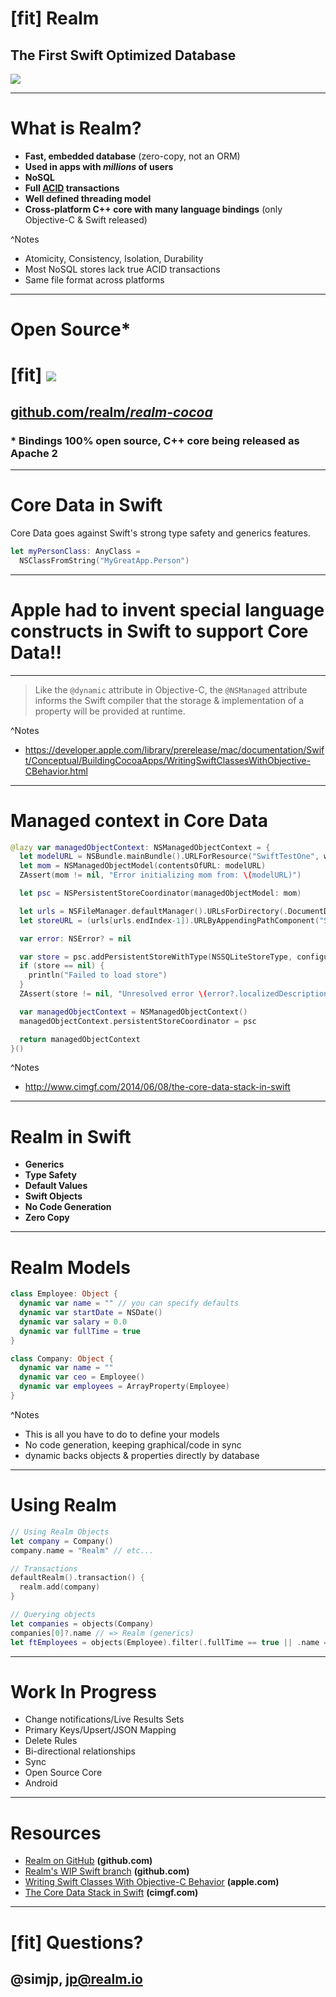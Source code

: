 # [fit] **Realm**

## The First **Swift Optimized** Database

![](media/realm_github.png)

---

# What is Realm?

* **Fast, embedded database** (zero-copy, not an ORM)
* **Used in apps with *millions* of users**
* **NoSQL**
* **Full [ACID](http://en.wikipedia.org/wiki/ACID) transactions**
* **Well defined threading model**
* **Cross-platform C++ core with many language bindings** (only Objective-C & Swift released)

^Notes
- Atomicity, Consistency, Isolation, Durability
- Most NoSQL stores lack true ACID transactions
- Same file format across platforms

---

# Open Source*

# [fit] ![](media/octocat.png)

## [github.com/realm/*realm-cocoa*](https://github.com/realm/realm-cocoa)

### \* Bindings 100% open source, C++ core being released as Apache 2

---

# Core Data in Swift

Core Data goes against Swift's strong type safety and generics features.

```swift
let myPersonClass: AnyClass = 
  NSClassFromString("MyGreatApp.Person")
```

---

# Apple had to invent special language constructs in Swift to support Core Data!!

---

> Like the `@dynamic` attribute in Objective-C, the `@NSManaged` attribute informs the Swift compiler that the storage & implementation of a property will be provided at runtime.

^Notes
- https://developer.apple.com/library/prerelease/mac/documentation/Swift/Conceptual/BuildingCocoaApps/WritingSwiftClassesWithObjective-CBehavior.html

---

# Managed context in Core Data

```swift
@lazy var managedObjectContext: NSManagedObjectContext = {
  let modelURL = NSBundle.mainBundle().URLForResource("SwiftTestOne", withExtension: "momd")
  let mom = NSManagedObjectModel(contentsOfURL: modelURL)
  ZAssert(mom != nil, "Error initializing mom from: \(modelURL)")

  let psc = NSPersistentStoreCoordinator(managedObjectModel: mom)

  let urls = NSFileManager.defaultManager().URLsForDirectory(.DocumentDirectory, inDomains: .UserDomainMask)
  let storeURL = (urls[urls.endIndex-1]).URLByAppendingPathComponent("SwiftTestOne.sqlite")

  var error: NSError? = nil

  var store = psc.addPersistentStoreWithType(NSSQLiteStoreType, configuration: nil, URL: storeURL, options: nil, error: &error)
  if (store == nil) {
    println("Failed to load store")
  }
  ZAssert(store != nil, "Unresolved error \(error?.localizedDescription), \(error?.userInfo)\nAttempted to create store at \(storeURL)")

  var managedObjectContext = NSManagedObjectContext()
  managedObjectContext.persistentStoreCoordinator = psc

  return managedObjectContext
}()
```

^Notes
- http://www.cimgf.com/2014/06/08/the-core-data-stack-in-swift

---

# Realm in Swift

* **Generics**
* **Type Safety**
* **Default Values**
* **Swift Objects**
* **No Code Generation**
* **Zero Copy**

---

# Realm Models

```swift
class Employee: Object {
  dynamic var name = "" // you can specify defaults
  dynamic var startDate = NSDate()
  dynamic var salary = 0.0
  dynamic var fullTime = true
}

class Company: Object {
  dynamic var name = ""
  dynamic var ceo = Employee()
  dynamic var employees = ArrayProperty(Employee)
}
```

^Notes
- This is all you have to do to define your models
- No code generation, keeping graphical/code in sync
- dynamic backs objects & properties directly by database

---

# Using Realm

```swift
// Using Realm Objects
let company = Company()
company.name = "Realm" // etc...

// Transactions
defaultRealm().transaction() {
  realm.add(company)
}

// Querying objects
let companies = objects(Company)
companies[0]?.name // => Realm (generics)
let ftEmployees = objects(Employee).filter(.fullTime == true || .name == "John")
```

---

# Work In Progress

* Change notifications/Live Results Sets
* Primary Keys/Upsert/JSON Mapping
* Delete Rules 
* Bi-directional relationships
* Sync
* Open Source Core
* Android

---

# Resources

* [Realm on GitHub](https://github.com/realm/realm-cocoa) **(github.com)**
* [Realm's WIP Swift branch](https://github.com/realm/realm-cocoa/tree/jp-swift-syntax-beta7) **(github.com)**
* [Writing Swift Classes With Objective-C Behavior](https://developer.apple.com/library/prerelease/mac/documentation/Swift/Conceptual/BuildingCocoaApps/WritingSwiftClassesWithObjective-CBehavior.html) **(apple.com)**
* [The Core Data Stack in Swift](http://www.cimgf.com/2014/06/08/the-core-data-stack-in-swift) **(cimgf.com)**

---

# [fit] Questions?

## @simjp, jp@realm.io
